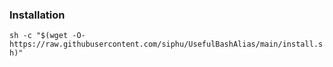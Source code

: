### Installation
`sh -c "$(wget -O- https://raw.githubusercontent.com/siphu/UsefulBashAlias/main/install.sh)"`
